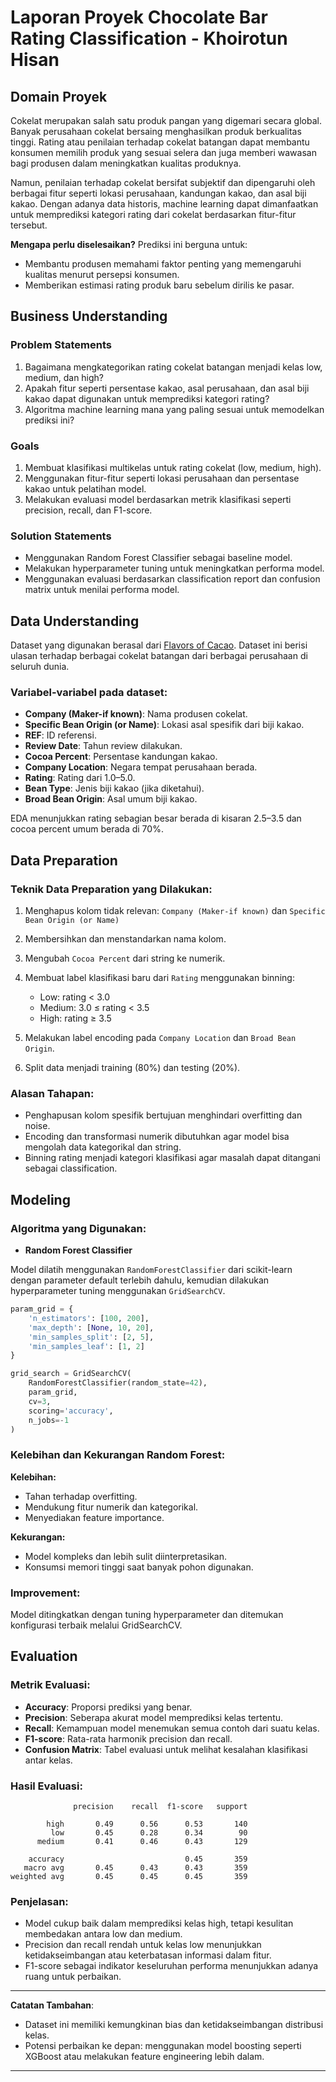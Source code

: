 # Laporan Proyek Chocolate Bar Rating Classification - Khoirotun Hisan

## Domain Proyek

Cokelat merupakan salah satu produk pangan yang digemari secara global. Banyak perusahaan cokelat bersaing menghasilkan produk berkualitas tinggi. Rating atau penilaian terhadap cokelat batangan dapat membantu konsumen memilih produk yang sesuai selera dan juga memberi wawasan bagi produsen dalam meningkatkan kualitas produknya.

Namun, penilaian terhadap cokelat bersifat subjektif dan dipengaruhi oleh berbagai fitur seperti lokasi perusahaan, kandungan kakao, dan asal biji kakao. Dengan adanya data historis, machine learning dapat dimanfaatkan untuk memprediksi kategori rating dari cokelat berdasarkan fitur-fitur tersebut.

**Mengapa perlu diselesaikan?**
Prediksi ini berguna untuk:

* Membantu produsen memahami faktor penting yang memengaruhi kualitas menurut persepsi konsumen.
* Memberikan estimasi rating produk baru sebelum dirilis ke pasar.

## Business Understanding

### Problem Statements

1. Bagaimana mengkategorikan rating cokelat batangan menjadi kelas low, medium, dan high?
2. Apakah fitur seperti persentase kakao, asal perusahaan, dan asal biji kakao dapat digunakan untuk memprediksi kategori rating?
3. Algoritma machine learning mana yang paling sesuai untuk memodelkan prediksi ini?

### Goals

1. Membuat klasifikasi multikelas untuk rating cokelat (low, medium, high).
2. Menggunakan fitur-fitur seperti lokasi perusahaan dan persentase kakao untuk pelatihan model.
3. Melakukan evaluasi model berdasarkan metrik klasifikasi seperti precision, recall, dan F1-score.

### Solution Statements

* Menggunakan Random Forest Classifier sebagai baseline model.
* Melakukan hyperparameter tuning untuk meningkatkan performa model.
* Menggunakan evaluasi berdasarkan classification report dan confusion matrix untuk menilai performa model.

## Data Understanding

Dataset yang digunakan berasal dari [Flavors of Cacao](https://www.kaggle.com/datasets/rtatman/chocolate-bar-ratings). Dataset ini berisi ulasan terhadap berbagai cokelat batangan dari berbagai perusahaan di seluruh dunia.

### Variabel-variabel pada dataset:

* **Company (Maker-if known)**: Nama produsen cokelat.
* **Specific Bean Origin (or Name)**: Lokasi asal spesifik dari biji kakao.
* **REF**: ID referensi.
* **Review Date**: Tahun review dilakukan.
* **Cocoa Percent**: Persentase kandungan kakao.
* **Company Location**: Negara tempat perusahaan berada.
* **Rating**: Rating dari 1.0–5.0.
* **Bean Type**: Jenis biji kakao (jika diketahui).
* **Broad Bean Origin**: Asal umum biji kakao.

EDA menunjukkan rating sebagian besar berada di kisaran 2.5–3.5 dan cocoa percent umum berada di 70%.

## Data Preparation

### Teknik Data Preparation yang Dilakukan:

1. Menghapus kolom tidak relevan: `Company (Maker-if known)` dan `Specific Bean Origin (or Name)`
2. Membersihkan dan menstandarkan nama kolom.
3. Mengubah `Cocoa Percent` dari string ke numerik.
4. Membuat label klasifikasi baru dari `Rating` menggunakan binning:

   * Low: rating < 3.0
   * Medium: 3.0 ≤ rating < 3.5
   * High: rating ≥ 3.5
5. Melakukan label encoding pada `Company Location` dan `Broad Bean Origin`.
6. Split data menjadi training (80%) dan testing (20%).

### Alasan Tahapan:

* Penghapusan kolom spesifik bertujuan menghindari overfitting dan noise.
* Encoding dan transformasi numerik dibutuhkan agar model bisa mengolah data kategorikal dan string.
* Binning rating menjadi kategori klasifikasi agar masalah dapat ditangani sebagai classification.

## Modeling

### Algoritma yang Digunakan:

* **Random Forest Classifier**

Model dilatih menggunakan `RandomForestClassifier` dari scikit-learn dengan parameter default terlebih dahulu, kemudian dilakukan hyperparameter tuning menggunakan `GridSearchCV`.

```python
param_grid = {
    'n_estimators': [100, 200],
    'max_depth': [None, 10, 20],
    'min_samples_split': [2, 5],
    'min_samples_leaf': [1, 2]
}

grid_search = GridSearchCV(
    RandomForestClassifier(random_state=42),
    param_grid,
    cv=3,
    scoring='accuracy',
    n_jobs=-1
)
```

### Kelebihan dan Kekurangan Random Forest:

**Kelebihan:**

* Tahan terhadap overfitting.
* Mendukung fitur numerik dan kategorikal.
* Menyediakan feature importance.

**Kekurangan:**

* Model kompleks dan lebih sulit diinterpretasikan.
* Konsumsi memori tinggi saat banyak pohon digunakan.

### Improvement:

Model ditingkatkan dengan tuning hyperparameter dan ditemukan konfigurasi terbaik melalui GridSearchCV.

## Evaluation

### Metrik Evaluasi:

* **Accuracy**: Proporsi prediksi yang benar.
* **Precision**: Seberapa akurat model memprediksi kelas tertentu.
* **Recall**: Kemampuan model menemukan semua contoh dari suatu kelas.
* **F1-score**: Rata-rata harmonik precision dan recall.
* **Confusion Matrix**: Tabel evaluasi untuk melihat kesalahan klasifikasi antar kelas.

### Hasil Evaluasi:

```
              precision    recall  f1-score   support

        high       0.49      0.56      0.53       140
         low       0.45      0.28      0.34        90
      medium       0.41      0.46      0.43       129

    accuracy                           0.45       359
   macro avg       0.45      0.43      0.43       359
weighted avg       0.45      0.45      0.45       359
```

### Penjelasan:

* Model cukup baik dalam memprediksi kelas high, tetapi kesulitan membedakan antara low dan medium.
* Precision dan recall rendah untuk kelas low menunjukkan ketidakseimbangan atau keterbatasan informasi dalam fitur.
* F1-score sebagai indikator keseluruhan performa menunjukkan adanya ruang untuk perbaikan.

---

**Catatan Tambahan**:

* Dataset ini memiliki kemungkinan bias dan ketidakseimbangan distribusi kelas.
* Potensi perbaikan ke depan: menggunakan model boosting seperti XGBoost atau melakukan feature engineering lebih dalam.

---
